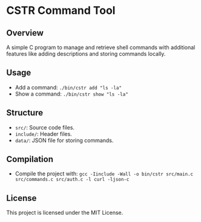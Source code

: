 # CSTR Command Tool

## Overview

A simple C program to manage and retrieve shell commands with additional features like adding descriptions and storing commands locally.

## Usage

- Add a command: `./bin/cstr add "ls -la"`
- Show a command: `./bin/cstr show "ls -la"`

## Structure

- `src/`: Source code files.
- `include/`: Header files.
- `data/`: JSON file for storing commands.

## Compilation

- Compile the project with: `gcc -Iinclude -Wall -o bin/cstr src/main.c src/commands.c src/auth.c -l curl -ljson-c`

## License

This project is licensed under the MIT License.
